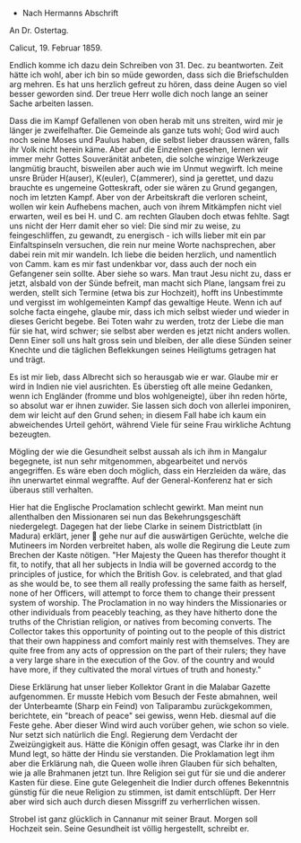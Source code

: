 + Nach Hermanns Abschrift

An Dr. Ostertag.

 Calicut, 19. Februar 1859.

Endlich komme ich dazu dein Schreiben von 31. Dec. zu beantworten. Zeit hätte ich wohl, aber ich bin so müde geworden, dass sich die Briefschulden arg mehren. Es hat uns herzlich gefreut zu hören, dass deine Augen so viel besser geworden sind. Der treue Herr wolle dich noch lange an seiner Sache arbeiten lassen.

Dass die im Kampf Gefallenen von oben herab mit uns streiten, wird mir je länger je zweifelhafter. Die Gemeinde als ganze tuts wohl; God wird auch noch seine Moses und Paulus haben, die selbst lieber draussen wären, falls ihr Volk nicht herein käme. Aber auf die Einzelnen gesehen, lernen wir immer mehr Gottes Souveränität anbeten, die solche winzige Werkzeuge langmütig braucht, bisweilen aber auch wie im Unmut wegwirft. Ich meine unsre Brüder H(auser), K(euler), C(ammerer), sind ja gerettet, und dazu brauchte es ungemeine Gotteskraft, oder sie wären zu Grund gegangen, noch im letzten Kampf. Aber von der Arbeitskraft die verloren scheint, wollen wir kein Aufhebens machen, auch von ihrem Mitkämpfen nicht viel erwarten, weil es bei H. und C. am rechten Glauben doch etwas fehlte. Sagt uns nicht der Herr damit eher so viel: Die sind mir zu weise, zu feingeschliffen, zu gewandt, zu energisch - ich wills lieber mit ein par Einfaltspinseln versuchen, die rein nur meine Worte nachsprechen, aber dabei rein mit mir wandeln. Ich liebe die beiden herzlich, und namentlich von Camm. kam es mir fast undenkbar vor, dass auch der noch ein Gefangener sein sollte. Aber siehe so wars. Man traut Jesu nicht zu, dass er jetzt, alsbald von der Sünde befreit, man macht sich Plane, langsam frei zu werden, stellt sich Termine (etwa bis zur Hochzeit), hofft ins Unbestimmte und vergisst im wohlgemeinten Kampf das gewaltige Heute. Wenn ich auf solche facta eingehe, glaube mir, dass ich mich selbst wieder und wieder in dieses Gericht begebe. Bei Toten wahr zu werden, trotz der Liebe die man für sie hat, wird schwer; sie selbst aber werden es jetzt nicht anders wollen. Denn Einer soll uns halt gross sein und bleiben, der alle diese Sünden seiner Knechte und die täglichen Beflekkungen seines Heiligtums getragen hat und trägt.

Es ist mir lieb, dass Albrecht sich so herausgab wie er war. Glaube mir er wird in Indien nie viel ausrichten. Es überstieg oft alle meine Gedanken, wenn ich Engländer (fromme und blos wohlgeneigte), über ihn reden hörte, so absolut war er ihnen zuwider. Sie lassen sich doch von allerlei imponiren, dem wir leicht auf den Grund sehen; in diesem Fall habe ich kaum ein abweichendes Urteil gehört, während Viele für seine Frau wirkliche Achtung bezeugten.

Mögling der wie die Gesundheit selbst aussah als ich ihm in Mangalur begegnete, ist nun sehr mitgenommen, abgearbeitet und nervös angegriffen. Es wäre eben doch möglich, dass ein Herzleiden da wäre, das ihn unerwartet einmal wegraffte. Auf der General-Konferenz hat er sich überaus still verhalten.

Hier hat die Englische Proclamation schlecht gewirkt. Man meint nun allenthalben den Missionaren sei nun das Bekehrungsgeschäft niedergelegt. Dagegen hat der liebe Clarke in seinem Districtblatt (in Madura) erklärt, jener  gehe nur auf die auswärtigen Gerüchte, welche die Mutineers im Norden verbreitet haben, als wolle die Regirung die Leute zum Brechen der Kaste nötigen. "Her Majesty the Queen has therefor thought it fit, to notify, that all her subjects in India will be governed accordg to the principles of justice, for which the British Gov. is celebrated, and that glad as she would be, to see them all really professing the same faith as herself, none of her Officers, will attempt to force them to change their pressent system of worship. The Proclamation in no way hinders the Missionaries or other individuals from peacebly teaching, as they have hitherto done the truths of the Christian religion, or natives from becoming converts. 
The Collector takes this opportunity of pointing out to the people of this district that their own happiness and comfort mainly rest with themselves. They are quite free from any acts of oppression on the part of their rulers; they have a very large share in the execution of the Gov. of the country and would have more, if they cultivated the moral virtues of truth and honesty."

Diese Erklärung hat unser lieber Kollektor Grant in die Malabar Gazette aufgenommen. Er musste Hebich vom Besuch der Feste abmahnen, weil der Unterbeamte (Sharp ein Feind) von Taliparambu zurückgekommen, berichtete, ein "breach of peace" sei gewiss, wenn Heb. diesmal auf die Feste gehe. Aber dieser Wind wird auch vorüber gehen, wie schon so viele. Nur setzt sich natürlich die Engl. Regierung dem Verdacht der Zweizüngigkeit aus. Hätte die Königin offen gesagt, was Clarke ihr in den Mund legt, so hätte der Hindu sie verstanden. Die Proklamation legt ihm aber die Erklärung nah, die Queen wolle ihren Glauben für sich behalten, wie ja alle Brahmanen jetzt tun. Ihre Religion sei gut für sie und die anderer Kasten für diese. Eine gute Gelegenheit die Indier durch offenes Bekenntnis günstig für die neue Religion zu stimmen, ist damit entschlüpft. Der Herr aber wird sich auch durch diesen Missgriff zu verherrlichen wissen.

Strobel ist ganz glücklich in Cannanur mit seiner Braut. Morgen soll Hochzeit sein. Seine Gesundheit ist völlig hergestellt, schreibt er. 